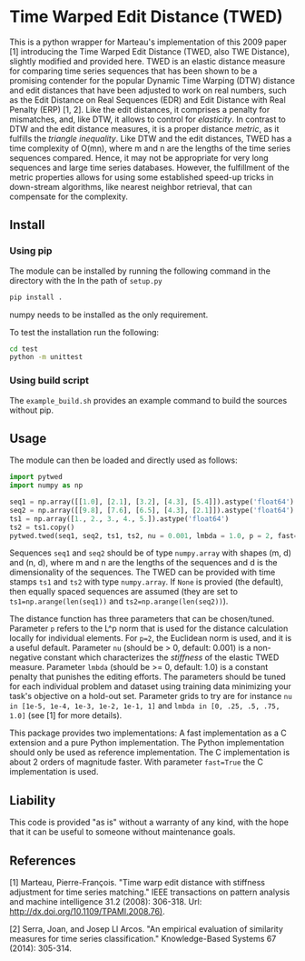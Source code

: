 # Time Warped Edit Distance (TWED)

This is a python wrapper for Marteau's implementation of this 2009 paper [1] introducing the Time Warped Edit Distance (TWED, also TWE Distance), slightly modified and provided here. TWED is an elastic distance measure for comparing time series sequences that has been shown to be a promising contender for the popular Dynamic Time Warping (DTW) distance and edit distances that have been adjusted to work on real numbers, such as the Edit Distance on Real Sequences (EDR) and Edit Distance with Real Penalty (ERP) [1, 2]. Like the edit distances, it comprises a penalty for mismatches, and, like DTW, it allows to control for _elasticity_. In contrast to DTW and the edit distance measures, it is a proper distance _metric_, as it fulfills the _triangle inequality_. Like DTW and the edit distances, TWED has a time complexity of O(mn), where m and n are the lengths of the time series sequences compared. Hence, it may not be appropriate for very long sequences and large time series databases. However, the fulfillment of the metric properties allows for using some established speed-up tricks in down-stream algorithms, like nearest neighbor retrieval, that can compensate for the complexity. 

## Install

### Using pip

The module can be installed by running the following command in the directory with the In the path of `setup.py`

```bash
pip install .
```

numpy needs to be installed as the only requirement.

To test the installation run the following:
```bash
cd test
python -m unittest
```

### Using build script

The `example_build.sh` provides an example command to build the sources without pip. 

## Usage

The module can then be loaded and directly used as follows:

```python
import pytwed
import numpy as np

seq1 = np.array([[1.0], [2.1], [3.2], [4.3], [5.4]]).astype('float64')
seq2 = np.array([[9.8], [7.6], [6.5], [4.3], [2.1]]).astype('float64')
ts1 = np.array([1., 2., 3., 4., 5.]).astype('float64')
ts2 = ts1.copy()
pytwed.twed(seq1, seq2, ts1, ts2, nu = 0.001, lmbda = 1.0, p = 2, fast=True)
```

Sequences `seq1` and `seq2` should be of type `numpy.array` with shapes (m, d) and (n, d), where m and n are the lengths of the sequences and d is the dimensionality of the sequences. The TWED can be provided with time stamps `ts1` and `ts2` with type `numpy.array`. If `None` is provied (the default), then equally spaced sequences are assumed (they are set to `ts1=np.arange(len(seq1))` and `ts2=np.arange(len(seq2))`). 

The distance function has three parameters that can be chosen/tuned. Parameter `p` refers to the L^p norm that is used for the distance calculation locally for individual elements. For `p=2`, the Euclidean norm is used, and it is a useful default. Parameter `nu` (should be > 0, default: 0.001) is a non-negative constant which characterizes the _stiffness_ of the elastic TWED measure. Parameter `lmbda` (should be >= 0, default: 1.0) is a constant penalty that punishes the editing efforts. The parameters should be tuned for each individual problem and dataset using training data minimizing your task's objective on a hold-out set. Parameter grids to try are for instance `nu in [1e-5, 1e-4, 1e-3, 1e-2, 1e-1, 1]` and `lmbda in [0, .25, .5, .75, 1.0]` (see [1] for more details).

This package provides two implementations: A fast implementation as a C extension and a pure Python implementation. The Python implementation should only be used as reference implementation. The C implementation is about 2 orders of magnitude faster. With parameter `fast=True` the C implementation is used.

## Liability

This code is provided "as is" without a warranty of any kind, with the hope that it can be useful to someone without maintenance goals.

## References

[1] Marteau, Pierre-François. "Time warp edit distance with stiffness adjustment for time series matching." IEEE transactions on pattern analysis and machine intelligence 31.2 (2008): 306-318. Url: [http://dx.doi.org/10.1109/TPAMI.2008.76)](http://dx.doi.org/10.1109/TPAMI.2008.76).

[2] Serra, Joan, and Josep Ll Arcos. "An empirical evaluation of similarity measures for time series classification." Knowledge-Based Systems 67 (2014): 305-314.